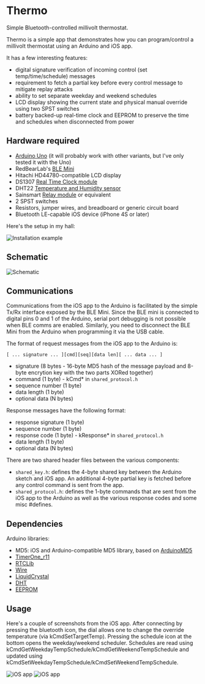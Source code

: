 # Thermo
Simple Bluetooth-controlled millivolt thermostat.

Thermo is a simple app that demonstrates how you can program/control a millivolt thermostat using an Arduino and iOS app.

It has a few interesting features:

* digital signature verification of incoming control (set temp/time/schedule) messages
* requirement to fetch a partial key before every control message to mitigate replay attacks
* ability to set separate weekday and weekend schedules
* LCD display showing the current state and physical manual override using two SPST switches
* battery backed-up real-time clock and EEPROM to preserve the time and schedules when disconnected from power

## Hardware required
* [Arduino Uno](http://arduino.cc/en/Main/arduinoBoardUno) (it will probably work with other variants, but I've only tested it with the Uno)
* RedBearLab's [BLE Mini](http://redbearlab.com/blemini/)
* Hitachi HD44780-compatible LCD display
* DS1307 [Real Time Clock module](https://www.adafruit.com/product/264)
* DHT22 [Temperature and Humidity sensor](https://www.adafruit.com/products/385)
* Sainsmart [Relay module](http://www.sainsmart.com/arduino-compatibles-1/relay/arduino-pro-mini.html) or equivalent
* 2 SPST switches
* Resistors, jumper wires, and breadboard or generic circuit board
* Bluetooth LE-capable iOS device (iPhone 4S or later)

Here's the setup in my hall:

![Installation example](thermo_photo.jpg)

## Schematic

![Schematic](thermo_schematic.png)

## Communications

Communications from the iOS app to the Arduino is facilitated by the simple Tx/Rx interface exposed by the BLE Mini. Since the BLE mini is connected to digital pins 0 and 1 of the Arduino, serial port debugging is not possible when BLE comms are enabled. Similarly, you need to disconnect the BLE Mini from the Arduino when programming it via the USB cable.

The format of request messages from the iOS app to the Arduino is:

```
[ ... signature ... ][cmd][seq][data len][ ... data ... ]
```

* signature (8 bytes - 16-byte MD5 hash of the message payload and 8-byte encrytion key with the two parts XORed together)
* command (1 byte) - kCmd* in ```shared_protocol.h```
* sequence number (1 byte)
* data length (1 byte)
* optional data (N bytes)

Response messages have the following format:

* response signature (1 byte)
* sequence number (1 byte)
* response code (1 byte) - kResponse* in ```shared_protocol.h```
* data length (1 byte)
* optional data (N bytes)

There are two shared header files between the various components:

* ```shared_key.h```: defines the 4-byte shared key between the Arduino sketch and iOS app.  An additional 4-byte partial key is fetched before any control command is sent from the app.
* ```shared_protocol.h```: defines the 1-byte commands that are sent from the iOS app to the Arduino as well as the various response codes and some misc #defines.

## Dependencies

Arduino libraries:

* MD5: iOS and Arduino-compatible MD5 library, based on [ArduinoMD5](https://github.com/tzikis/ArduinoMD5/)
* [TimerOne_r11](https://code.google.com/p/arduino-timerone/downloads/list)
* [RTCLib](https://github.com/adafruit/RTClib)
* [Wire](https://www.arduino.cc/en/Reference/Wire)
* [LiquidCrystal](https://www.arduino.cc/en/Reference/LiquidCrystal)
* [DHT](https://github.com/adafruit/DHT-sensor-library)
* [EEPROM](https://www.arduino.cc/en/Reference/EEPROM)

## Usage

Here's a couple of screenshots from the iOS app. After connecting by pressing the bluetooth icon, the dial allows one to change the override temperature (via kCmdSetTargetTemp). Pressing the schedule icon at the bottom opens the weekday/weekend scheduler. Schedules are read using kCmdGetWeekdayTempSchedule/kCmdGetWeekendTempSchedule and updated using kCmdSetWeekdayTempSchedule/kCmdSetWeekendTempSchedule.

![iOS app](thermo_ios_main.png)
![iOS app](thermo_ios_schedule.png)

